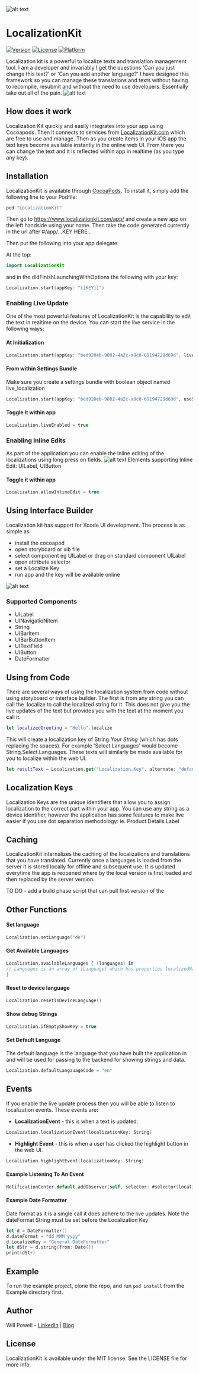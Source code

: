 ![alt text](https://raw.githubusercontent.com/willpowell8/LocalizationKit_iOS/master/page/LocalizationLogo.png "iOS Localization Logo")
# LocalizationKit
[![Version](https://img.shields.io/cocoapods/v/LocalizationKit.svg?style=flat)](http://cocoapods.org/pods/LocalizationKit)
[![License](https://img.shields.io/cocoapods/l/LocalizationKit.svg?style=flat)](http://cocoapods.org/pods/LocalizationKit)
[![Platform](https://img.shields.io/cocoapods/p/LocalizationKit.svg?style=flat)](http://cocoapods.org/pods/LocalizationKit)

Localization kit is a powerful to localize texts and translation management tool. I am a developer and invariably I get the questions 'Can you just change this text?' or 'Can you add another language?' I have designed this framework so you can manage these translations and texts without having to recompile, resubmit and without the need to use developers. Essentially take out all of the pain.
![alt text](https://raw.githubusercontent.com/willpowell8/LocalizationKit_iOS/master/page/Localization.gif "Realtime iOS Localize your app")

## How does it work
Localization Kit quickly and easily integrates into your app using Cocoapods. Then it connects to services from [LocalizationKit.com](http://www.localizationkit.com/app/) which are free to use and manage. Then as you create items in your iOS app the text keys become available instantly in the online web UI. From there you can change the text and it is reflected within app in realtime (as you type any key).

## Installation

LocalizationKit is available through [CocoaPods](http://cocoapods.org). To install
it, simply add the following line to your Podfile:
```ruby
pod "LocalizationKit"
```

Then go to https://www.localizationkit.com/app/ and create a new app on the left handside using your name. Then take the code generated currently in the url after #/app/...KEY HERE...

Then put the following into your app delegate:

At the top:
```swift
import LocalizationKit
```
and in the didFinishLaunchingWithOptions the following with your key:
```swift
Localization.start(appKey: "[[KEY]]")
```

### Enabling Live Update
One of the most powerful features of LocalizationKit is the capability to edit the text in realtime on the device. You can start the live service in the following ways:
#### At Initialization
```swift
Localization.start(appKey: "bed920eb-9802-4a2c-a8c0-69194729d69d", live: true)
```

#### From within Settings Bundle
Make sure you create a settings bundle with boolean object named live_localization
```swift
Localization.start(appKey: "bed920eb-9802-4a2c-a8c0-69194729d69d", useSettings: true)
```
#### Toggle it within app
```swift
Localization.liveEnabled = true
```

### Enabling Inline Edits
As part of the application you can enable the inline editing of the localizations using long press on fields.
![alt text](https://raw.githubusercontent.com/willpowell8/LocalizationKit_iOS/master/page/LocalizationKit-Inline.png "Inline Localization Editor")
Elements supporting Inline Edit: UILabel, UIButton
#### Toggle it within app
```swift
Localization.allowInlineEdit = true
```

## Using Interface Builder
Localization kit has support for Xcode UI development. The process is as simple as:
- install the cocoapod
- open storyboard or xib file
- select component eg UILabel or drag on standard component UILabel
- open attribute selector
- set a Localize Key
- run app and the key will be available online

![alt text](https://raw.githubusercontent.com/willpowell8/LocalizationKit_iOS/master/page/iOS_Localization_IBInspector_Xcode_1_1.png "Quick and Easy localization using interface builder")

### Supported Components
- UILabel
- UINavigatioNitem
- String
- UIBarItem
- UIBarButtonItem
- UITextField
- UIButton
- DateFormatter

## Using from Code
There are several ways of using the localization system from code without using storyboard or interface builder. The first is from any string you can call the .localize to call the localized string for it. This does not give you the live updates of the text but provides you with the text at the moment you call it.
```swift
let localizedGreeting = "Hello".localize
```
This will create a localization key of String.*Your String* (which has dots replacing the spaces). For example 'Select Languages' would become String.Select.Languages. These texts will similarly be made available for you to localize within the web UI.
```swift
let resultText = Localization.get("Localization.Key", alternate: "default label text")
```
## Localization Keys
Localization Keys are the unique identifiers that allow you to assign localization to the correct part within your app. You can use any string as a device identifier, however the application has some features to make live easier if you use dot separation methodology: ie. Product.Details.Label

## Caching
LocalizationKit internalizes the caching of the localizations and translations that you have translated. Currently once a languages is loaded from the server it is stored locally for offline and subsequent use. It is updated everytime the app is reopened where by the local version is first loaded and then replaced by the server version.

TO DO - add a build phase script that can pull first version of the 

## Other Functions

#### Set language
```swift
Localization.setLanguage("de")
```

#### Get Available Languages
```swift
Localization.availableLanguages { (languages) in
// Languages is an array of [Language] which has properties localizedName and key
}
```

#### Reset to device language
```swift
Localization.resetToDeviceLanguage()
```

#### Show debug Strings
```swift
Localization.ifEmptyShowKey = true
```

#### Set Default Language
The default language is the language that you have built the application in and will be used for passing to the backend for showing strings and data.
```swift
Localization.defaultLangauageCode = "en"
```


## Events
If you enable the live update process then you will be able to listen to localization events. These events are:

- **LocalizationEvent**  - this is when a text is updated. 
```swift
Localization.localizationEvent(localizationKey: String)
```
- **Highlight Event** - this is when a user has clicked the highlight button in the web UI.
```swift
Localization.highlightEvent(localizationKey: String)
```

#### Example Listening To An Event

```swift
NotificationCenter.default.addObserver(self, selector: #selector(localizationHighlight), name: Localization.highlightEvent(localizationKey: LocalizeKey!), object: nil)
```

#### Example Date Formatter
Date format as it is a single call it does adhere to the live updates. Note the dateFormat String must be set before the Localization Key
```swift
let d = DateFormatter()
d.dateFormat = "dd MMM yyyy"
d.LocalizeKey = "General.DateFormatter"
let dStr = d.string(from: Date())
print(dStr)
```


## Example
To run the example project, clone the repo, and run `pod install` from the Example directory first.

## Author

Will Powell - [LinkedIn](https://www.linkedin.com/in/willpowelluk) | [Blog](http://www.willpowell.co.uk)

## License

LocalizationKit is available under the MIT license. See the LICENSE file for more info.
